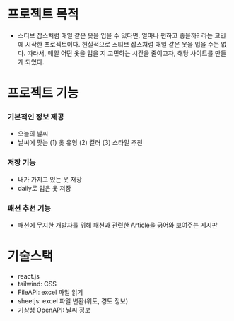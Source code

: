 # 프로젝트 목적

- 스티브 잡스처럼 매일 같은 옷을 입을 수 있다면, 얼마나 편하고 좋을까? 라는 고민에 시작한 프로젝트이다. 현실적으로 스티브 잡스처럼 매일 같은 옷을 입을 수는 없다. 따라서, 매일 어떤 옷을 입을 지 고민하는 시간을 줄이고자, 해당 사이트를 만들게 되었다.

# 프로젝트 기능

### 기본적인 정보 제공

- 오늘의 날씨
- 날씨에 맞는 (1) 옷 유형 (2) 컬러 (3) 스타일 추천

### 저장 기능

- 내가 가지고 있는 옷 저장
- daily로 입은 옷 저장

### 패션 추천 기능

- 패션에 무지한 개발자를 위해 패션과 관련한 Article을 긁어와 보여주는 게시판

# 기술스택

- react.js
- tailwind: CSS
- FileAPI: excel 파일 읽기
- sheetjs: excel 파일 변환(위도, 경도 정보)
- 기상청 OpenAPI: 날씨 정보
